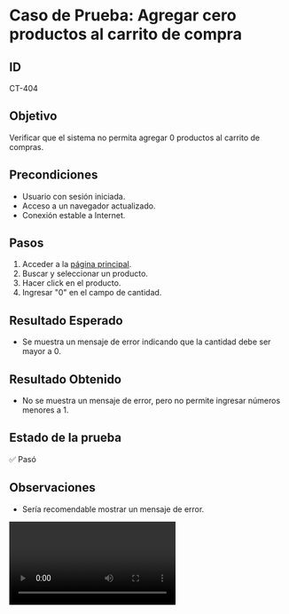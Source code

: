 # Caso de Prueba: Agregar cero productos al carrito de compra

## ID

CT-404

## Objetivo

Verificar que el sistema no permita agregar 0 productos al carrito de compras.

## Precondiciones

- Usuario con sesión iniciada.
- Acceso a un navegador actualizado.
- Conexión estable a Internet.

## Pasos

1. Acceder a la [página principal](https://roescr.com/).
2. Buscar y seleccionar un producto.
3. Hacer click en el producto.
4. Ingresar "0" en el campo de cantidad.

## Resultado Esperado

- Se muestra un mensaje de error indicando que la cantidad debe ser mayor a 0.

## Resultado Obtenido

- No se muestra un mensaje de error, pero no permite ingresar números menores a 1.

## Estado de la prueba

✅ Pasó

## Observaciones

- Sería recomendable mostrar un mensaje de error.

<video src="Prueba4.mp4" controls>
    Tu navegador no soporta la reproducción de video.
</video>

